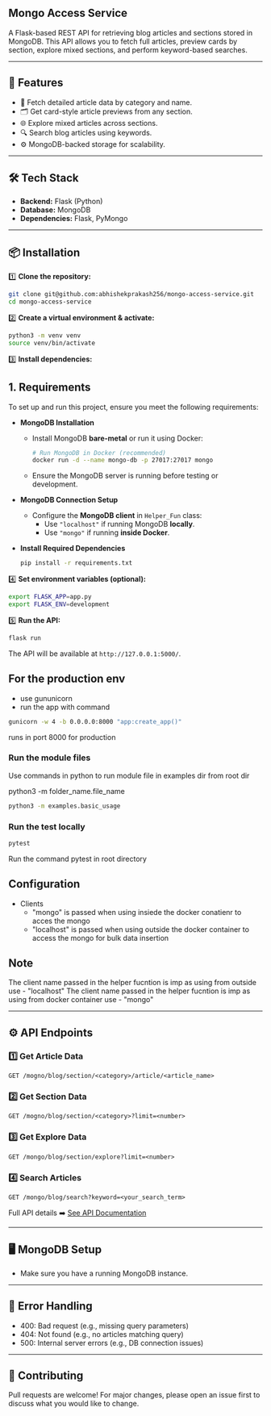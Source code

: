 ## Mongo Access Service

A Flask-based REST API for retrieving blog articles and sections stored in MongoDB. This API allows you to fetch full articles, preview cards by section, explore mixed sections, and perform keyword-based searches.

---

## 🚀 **Features**

* 📄 Fetch detailed article data by category and name.
* 🗂️ Get card-style article previews from any section.
* 🌐 Explore mixed articles across sections.
* 🔍 Search blog articles using keywords.
* ⚙️ MongoDB-backed storage for scalability.

---

## 🛠️ **Tech Stack**

* **Backend:** Flask (Python)
* **Database:** MongoDB
* **Dependencies:** Flask, PyMongo

---

## 📦 **Installation**

1️⃣ **Clone the repository:**

```bash
git clone git@github.com:abhishekprakash256/mongo-access-service.git
cd mongo-access-service
```

2️⃣ **Create a virtual environment & activate:**

```bash
python3 -m venv venv
source venv/bin/activate
```

3️⃣ **Install dependencies:**

## **1. Requirements**
To set up and run this project, ensure you meet the following requirements:

- **MongoDB Installation**  
  - Install MongoDB **bare-metal** or run it using Docker:  
    ```bash
    # Run MongoDB in Docker (recommended)
    docker run -d --name mongo-db -p 27017:27017 mongo
    ```
  - Ensure the MongoDB server is running before testing or development.

- **MongoDB Connection Setup**
  - Configure the **MongoDB client** in `Helper_Fun` class:
    - Use `"localhost"` if running MongoDB **locally**.
    - Use `"mongo"` if running **inside Docker**.

- **Install Required Dependencies**
  ```bash
  pip install -r requirements.txt
  ```

4️⃣ **Set environment variables (optional):**

```bash
export FLASK_APP=app.py
export FLASK_ENV=development
```

5️⃣ **Run the API:**

```bash
flask run
```

The API will be available at `http://127.0.0.1:5000/`.

## For the production env

- use gununicorn
- run the app with command 

```bash
gunicorn -w 4 -b 0.0.0.0:8000 "app:create_app()"

```
runs in port 8000 for production 


### Run the module files

Use commands in python to run module file in examples dir from root dir 

python3 -m folder_name.file_name

```bash
python3 -m examples.basic_usage
```

### Run the test locally 

```bash
pytest

```
Run the command pytest in root directory

## Configuration

- Clients 
    - "mongo" is passed when using insiede the docker conatienr to acces the mongo
    - "localhost" is passed when using outside the docker container to access the mongo for bulk data insertion


## Note

The client name passed in the helper fucntion is imp as using from outside use - "localhost"
The client name passed in the helper fucntion is imp as using from docker container use - "mongo"


---

## ⚙️ **API Endpoints**

### 1️⃣ Get Article Data

`GET /mogno/blog/section/<category>/article/<article_name>`

### 2️⃣ Get Section Data

`GET /mogno/blog/section/<category>?limit=<number>`

### 3️⃣ Get Explore Data

`GET /mongo/blog/section/explore?limit=<number>`

### 4️⃣ Search Articles

`GET /mongo/blog/search?keyword=<your_search_term>`

Full API details ➡️ [See API Documentation](https://github.com/abhishekprakash256/mongo-access-service/blob/main/DEVDOC.md)

---

## 🖥️ **MongoDB Setup**

* Make sure you have a running MongoDB instance.


---

## 🚨 **Error Handling**

* 400: Bad request (e.g., missing query parameters)
* 404: Not found (e.g., no articles matching query)
* 500: Internal server errors (e.g., DB connection issues)


---

## 🤝 **Contributing**

Pull requests are welcome! For major changes, please open an issue first to discuss what you would like to change.

